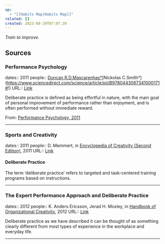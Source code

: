 ```yaml
---
up:
  - "[[Habits Map|Habits Map]]"
related: []
created: 2023-08-29T07:07:39
---
```

 *Train to improve.*

## Sources
### Performance Psychology
dates:: 2011
people:: [Duncan R.D.Mascarenhas*](https://www.sciencedirect.com/science/article/pii/B9780443067341000171#!)[Nickolas C.Smith†](https://www.sciencedirect.com/science/article/pii/B9780443067341000171#!)
URL:: [Link](https://www.sciencedirect.com/science/article/pii/B9780443067341000171)

Deliberate practice is defined as being effortful in nature, with the main goal of personal improvement of performance rather than enjoyment, and is often performed without immediate reward.

From: [Performance Psychology, 2011](https://www.sciencedirect.com/science/article/pii/B9780443067341000171)

---

### Sports and Creativity
dates:: 2011
people:: D. Memmert, in [Encyclopedia of Creativity (Second Edition)](https://www.sciencedirect.com/referencework/9780123750389/encyclopedia-of-creativity), 2011
URL:: [Link](https://www.sciencedirect.com/science/article/pii/B9780123750389002077)

#### Deliberate Practice

The term ‘deliberate practice’ refers to targeted and task-centered training programs based on instructions.

---

### The Expert Performance Approach and Deliberate Practice
dates:: 2012
people:: K. Anders Ericsson, Jerad H. Moxley, in [Handbook of Organizational Creativity](https://www.sciencedirect.com/book/9780123747143/handbook-of-organizational-creativity), 2012
URL:: [Link](https://www.sciencedirect.com/science/article/pii/B9780123747143000070)

Deliberate practice as we have described it can be thought of as something clearly different from most types of experience in the workplace and everyday life.

---

